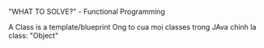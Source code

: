"WHAT TO SOLVE?" - Functional Programming

A Class is a template/blueprint
Ong to cua moi classes trong JAva chinh la class: "Object"